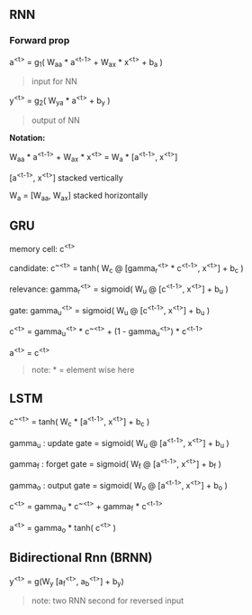 ## RNN

### Forward prop

a<sup>\<t></sup> = g<sub>1</sub>( W<sub>aa</sub> * a<sup>\<t-1></sup> + W<sub>ax</sub> * x<sup>\<t></sup> + b<sub>a</sub> )

> input for NN

y<sup>\<t></sup> = g<sub>2</sub>( W<sub>ya</sub> * a<sup>\<t></sup> + b<sub>y</sub> )

> output of NN

**Notation:**

W<sub>aa</sub> * a<sup>\<t-1></sup> + W<sub>ax</sub> * x<sup>\<t></sup> = W<sub>a</sub> * [a<sup>\<t-1></sup>, x<sup>\<t></sup>]

[a<sup>\<t-1></sup>, x<sup>\<t></sup>] stacked vertically

W<sub>a</sub> = [W<sub>aa</sub>, W<sub>ax</sub>] stacked horizontally



## GRU

memory cell: c<sup>\<t></sup>

candidate: c<sup>~\<t></sup> = tanh( W<sub>c</sub> @ [gamma<sub>r</sub><sup>\<t></sup> * c<sup>\<t-1></sup>, x<sup>\<t></sup>] + b<sub>c</sub> )

relevance: gamma<sub>r</sub><sup>\<t></sup> = sigmoid( W<sub>u</sub> @ [c<sup>\<t-1></sup>, x<sup>\<t></sup>] + b<sub>u</sub> )

gate: gamma<sub>u</sub><sup>\<t></sup> = sigmoid( W<sub>u</sub> @ [c<sup>\<t-1></sup>, x<sup>\<t></sup>] + b<sub>u</sub> )

c<sup>\<t></sup> = gamma<sub>u</sub><sup>\<t></sup> * c<sup>~\<t></sup> + (1 - gamma<sub>u</sub><sup>\<t></sup>) * c<sup>\<t-1></sup>

a<sup>\<t></sup> = c<sup>\<t></sup>

> note: * = element wise here


## LSTM

c<sup>~\<t></sup> = tanh( W<sub>c</sub> * [a<sup>\<t-1></sup>, x<sup>\<t></sup>] + b<sub>c</sub> )

gamma<sub>u</sub> : update gate = sigmoid( W<sub>u</sub> @ [a<sup>\<t-1></sup>, x<sup>\<t></sup>] + b<sub>u</sub> )

gamma<sub>f</sub> : forget gate = sigmoid( W<sub>f</sub> @ [a<sup>\<t-1></sup>, x<sup>\<t></sup>] + b<sub>f</sub> )

gamma<sub>o</sub> : output gate = sigmoid( W<sub>o</sub> @ [a<sup>\<t-1></sup>, x<sup>\<t></sup>] + b<sub>o</sub> )

c<sup>\<t></sup> = gamma<sub>u</sub> * c<sup>~\<t></sup> + gamma<sub>f</sub> * c<sup>\<t-1></sup>

a<sup>\<t></sup> = gamma<sub>o</sub> * tanh( c<sup>\<t></sup> )


## Bidirectional Rnn (BRNN)

y<sup>\<t></sup> = g(W<sub>y</sub> [a<sub>f</sub><sup>\<t></sup>, a<sub>b</sub><sup>\<t></sup>] + b<sub>y</sub>)

> note: two RNN second for reversed input


